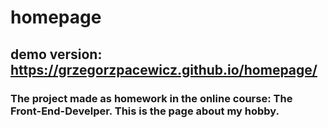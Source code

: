 # homepage
## demo version: https://grzegorzpacewicz.github.io/homepage/
### The project made as homework in the online course: The Front-End-Develper. This is the page about my hobby.
